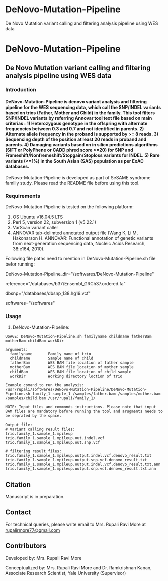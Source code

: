 # DeNovo-Mutation-Pipeline
De Novo Mutation variant calling and filtering analysis pipeline using WES data

# DeNovo-Mutation-Pipeline
## De Novo Mutation variant calling and filtering analysis pipeline using WES data
### Introduction
#### DeNovo-Mutation-Pipeline is denovo variant analysis and filtering pipeline for the WES sequencing data, which call the SNP/INDEL variants based on trios (Father, Mother and Child) in the family. This tool filters SNP/INDEL variants by referring Annovar tool text file based on main criterias : 1) Heterozygous genotype in the offspring with alternate frequencies between 0.3 and 0.7 and not identified in parents. 2) Alternate allele frequency in the proband is supported by >= 8 reads. 3) Sequencing depth of the position at least 20 reads in proband and parents. 4) Damaging variants based on in silico predictions algorithms (SIFT or PolyPhene or CADD phred score >=20) for SNP and Frameshift/Nonfremeshift/Stopgain/Stoploss variants for INDEL. 5) Rare variants (<=1%) in the South Asian (SAS) population as per ExAC databases.


DeNovo-Mutation-Pipeline is developed as part of SeSAME syndrome familiy study. Please read the README file before using this tool.

### Requirements
DeNovo-Mutation-Pipeline is tested on the following platform:
1. OS Ubuntu v16.04.5 LTS
2. Perl 5, version 22, subversion 1 (v5.22.1)
3. VarScan variant caller
4. ANNOVAR tab-delimted annotated output file (Wang K, Li M, Hakonarson H. ANNOVAR: Functional annotation of genetic variants from next-generation sequencing data, Nucleic Acids Research, 38:e164, 2010).

Following file paths need to mention in DeNovo-Mutation-Pipeline.sh file befor running:

DeNovo-Mutation-Pipeline_dir="/softwares/DeNovo-Mutation-Pipeline"

reference="/databases/b37/Ensembl_GRCh37.ordered.fa"

dbsnp="/databases/dbsnp_138.hg19.vcf"

softwares="/softwares"

### Usage
1) DeNovo-Mutation-Pipeline:
```
USAGE: DeNovo-Mutation-Pipeline.sh familyname childname fatherBam motherBam childBam workDir

arguments:
  familyname       Family name of trio
  childname        Sample name of child
  fatherBam        WES BAM file location of father sample 
  motherBam        WES BAM file location of mother sample
  childBam         WES BAM file location of child sample
  workDir          Working directory loction of trio
  
Example comand to run the analysis: 
/usr/rupali/softwares/DeNovo-Mutation-Pipeline/DeNovo-Mutation-Pipeline.sh family_1 sample_1 /samples/father.bam /samples/mother.bam /samples/child.bam /usr/rupali/family_1/

NOTE: Input files and commonds instructions- Please note that input BAM files are mandatory before running the tool and arugments needs to be seprated by the space.

Output file: 
# Variant calling result files:
trio.family_1.sample_1.mpileup
trio.family_1.sample_1.mpileup.out.indel.vcf
trio.family_1.sample_1.mpileup.out.snp.vcf

# filtering result files:
trio.family_1.sample_1.mpileup.output.indel.vcf.denovo_result.txt
trio.family_1.sample_1.mpileup.output.snp.vcf.denovo_result.txt
trio.family_1.sample_1.mpileup.output.indel.vcf.denovo_result.txt.ann
trio.family_1.sample_1.mpileup.output.snp.vcf.denovo_result.txt.ann

```
## Citation
Manuscript is in preparation.

## Contact
For technical queries, please write email to Mrs. Rupali Ravi More at rupalirmore77@gmail.com

## Contributors
Developed by: Mrs. Rupali Ravi More

Conceptualized by: Mrs. Rupali Ravi More and Dr. Ramkrishnan Kanan, Associate Research Scientist, Yale University (Supervisor)

